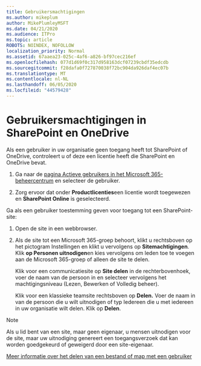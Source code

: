 ```yaml
---
title: Gebruikersmachtigingen
ms.author: mikeplum
author: MikePlumleyMSFT
ms.date: 04/21/2020
ms.audience: ITPro
ms.topic: article
ROBOTS: NOINDEX, NOFOLLOW
localization_priority: Normal
ms.assetid: 67aaea23-025c-4af6-a826-bf97cec216ef
ms.openlocfilehash: 077d1d69f0c317d958163dcf07239cbdf35edcdb
ms.sourcegitcommit: f28dafa0f727870038f72bc904da926daf4ec07b
ms.translationtype: MT
ms.contentlocale: nl-NL
ms.lasthandoff: 06/05/2020
ms.locfileid: "44579428"
---
```

# <a name="user-permissions-in-sharepoint-and-onedrive"></a>Gebruikersmachtigingen in SharePoint en OneDrive

Als een gebruiker in uw organisatie geen toegang heeft tot SharePoint of OneDrive, controleert u of deze een licentie heeft die SharePoint en OneDrive bevat. 
  
1. Ga naar de [pagina Actieve gebruikers in het Microsoft 365-beheercentrum](https://portal.office.com/adminportal/home#/users) en selecteer de gebruiker. 
    
2. Zorg ervoor dat onder **Productlicenties**een licentie wordt toegewezen en **SharePoint Online** is geselecteerd. 
    
 Ga als een gebruiker toestemming geven voor toegang tot een SharePoint-site: 
  
1. Open de site in een webbrowser.
    
2. Als de site tot een Microsoft 365-groep behoort, klikt u rechtsboven op het pictogram Instellingen en klikt u vervolgens op **Sitemachtigingen**. Klik **op Personen uitnodigen**en kies vervolgens om leden toe te voegen aan de Microsoft 365-groep of alleen de site te delen. 
    
    Klik voor een communicatiesite op **Site delen** in de rechterbovenhoek, voer de naam van de persoon in en selecteer vervolgens het machtigingsniveau (Lezen, Bewerken of Volledig beheer). 
    
    Klik voor een klassieke teamsite rechtsboven op **Delen.** Voer de naam in van de persoon die u wilt uitnodigen of typ Iedereen die u met iedereen in uw organisatie wilt delen. Klik op **Delen**.
    
> [!NOTE]
> Als u lid bent van een site, maar geen eigenaar, u mensen uitnodigen voor de site, maar uw uitnodiging genereert een toegangsverzoek dat kan worden goedgekeurd of geweigerd door een site-eigenaar. 
  
[Meer informatie over het delen van een bestand of map met een gebruiker](https://go.microsoft.com/fwlink/?linkid=533408)
  


